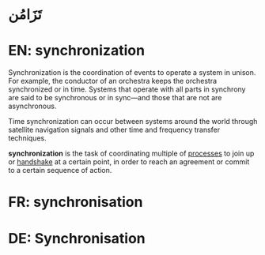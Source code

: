 # تَزَامُن

# EN: synchronization

Synchronization is the coordination of events to operate a system in unison. For example, the conductor of an orchestra keeps the orchestra synchronized or in time. Systems that operate with all parts in synchrony are said to be synchronous or in sync—and those that are not are asynchronous.

Time synchronization can occur between systems around the world through satellite navigation signals and other time and frequency transfer techniques.

**synchronization** is the task of coordinating multiple of [processes](https://en.wikipedia.org/wiki/Process_(computer_science) "Process (computer science)") to join up or [handshake](https://en.wikipedia.org/wiki/Handshake_(computing) "Handshake (computing)") at a certain point, in order to reach an agreement or commit to a certain sequence of action.

# FR: synchronisation

# DE: Synchronisation
